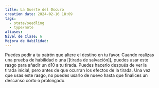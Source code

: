 ```yaml
---
title: La Suerte del Oscuro
creation date: 2024-02-16 18:09
tags:
  - state/seedling
  - type/note
aliases: 
Nivel de Clase: 6
Mejora de Habilidad:
---
```

Puedes pedir a tu patrón que altere el destino en tu favor. Cuando realizas una prueba de habilidad
o una [[tirada de salvación]], puedes usar este rasgo para añadir un d10 a tu tirada. Puedes hacerlo
después de ver la tirada inicial, pero antes de que ocurran los efectos de la tirada.
Una vez que usas este rasgo, no puedes usarlo de nuevo hasta que finalices un descanso corto o
prolongado.
